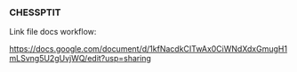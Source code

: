 ### CHESSPTIT 

Link file docs workflow: 

https://docs.google.com/document/d/1kfNacdkCITwAx0CiWNdXdxGmugH1mLSvng5U2gUvjWQ/edit?usp=sharing
